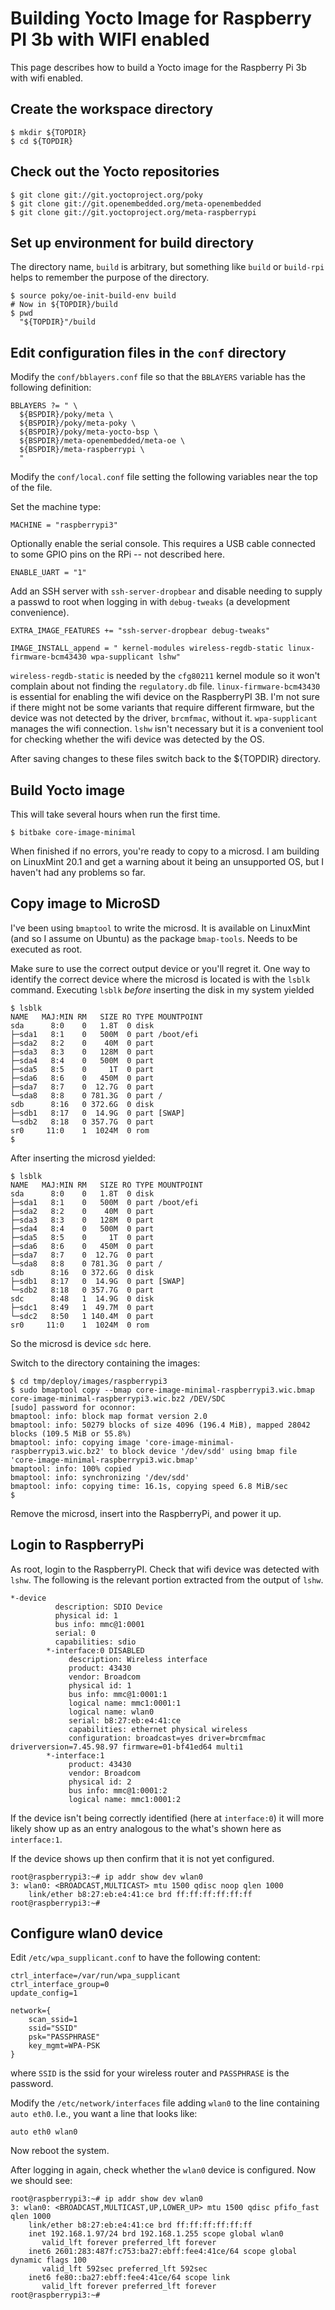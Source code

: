 # Building Yocto Image for Raspberry PI 3b with WIFI enabled

This page describes how to build a Yocto image for the Raspberry Pi 3b with wifi enabled.

## Create the workspace directory
```
$ mkdir ${TOPDIR}
$ cd ${TOPDIR}
```
## Check out the Yocto repositories
```
$ git clone git://git.yoctoproject.org/poky
$ git clone git://git.openembedded.org/meta-openembedded
$ git clone git://git.yoctoproject.org/meta-raspberrypi
```
## Set up environment for build directory

The directory name, `build` is arbitrary, but something like `build` or `build-rpi` helps to remember the purpose of the directory.
```
$ source poky/oe-init-build-env build
# Now in ${TOPDIR}/build
$ pwd
  "${TOPDIR}"/build
```
## Edit configuration files in the `conf` directory
Modify the `conf/bblayers.conf` file so that the `BBLAYERS` variable has the following definition:
```
BBLAYERS ?= " \
  ${BSPDIR}/poky/meta \
  ${BSPDIR}/poky/meta-poky \
  ${BSPDIR}/poky/meta-yocto-bsp \
  ${BSPDIR}/meta-openembedded/meta-oe \
  ${BSPDIR}/meta-raspberrypi \
  "
```

Modify the `conf/local.conf` file setting the following variables near the top of the file.

Set the machine type:
```
MACHINE = "raspberrypi3"
```

Optionally enable the serial console.  This requires a USB cable connected to some GPIO pins on the RPi -- not described here.
```
ENABLE_UART = "1"
```

Add an SSH server with `ssh-server-dropbear` and disable needing to supply a passwd to root when logging in with `debug-tweaks` (a development convenience).
``` 
EXTRA_IMAGE_FEATURES += "ssh-server-dropbear debug-tweaks"
```

```
IMAGE_INSTALL_append = " kernel-modules wireless-regdb-static linux-firmware-bcm43430 wpa-supplicant lshw"
```
`wireless-regdb-static` is needed by the `cfg80211` kernel module so it won't complain about not finding the `regulatory.db` file. 
`linux-firmware-bcm43430` is essential for enabling the wifi device on the RaspberryPI 3B.  I'm not sure if there might not be some variants that require different firmware, but the device was not detected by the driver, `brcmfmac`, without it. `wpa-supplicant` manages the wifi connection.
`lshw` isn't necessary but it is a convenient tool for checking whether the wifi device was detected by the OS.

After saving changes to these files switch back to the ${TOPDIR} directory.

## Build Yocto image

This will take several hours when run the first time.

```
$ bitbake core-image-minimal
```
When finished if no errors, you're ready to copy to a microsd.  I am building on LinuxMint 20.1 and get a warning about it being an unsupported OS, but I haven't had any problems so far.

## Copy image to MicroSD

I've been using `bmaptool` to write the microsd.  It is available on LinuxMint (and so I assume on Ubuntu) as the package `bmap-tools`. Needs to be executed as root.

Make sure to use the correct output device or you'll regret it.  One way to identify the correct device where the microsd is located is with the `lsblk` command. Executing `lsblk` *before* inserting the disk in my system yielded
```
$ lsblk
NAME   MAJ:MIN RM   SIZE RO TYPE MOUNTPOINT
sda      8:0    0   1.8T  0 disk 
├─sda1   8:1    0   500M  0 part /boot/efi
├─sda2   8:2    0    40M  0 part 
├─sda3   8:3    0   128M  0 part 
├─sda4   8:4    0   500M  0 part 
├─sda5   8:5    0     1T  0 part 
├─sda6   8:6    0   450M  0 part 
├─sda7   8:7    0  12.7G  0 part 
└─sda8   8:8    0 781.3G  0 part /
sdb      8:16   0 372.6G  0 disk 
├─sdb1   8:17   0  14.9G  0 part [SWAP]
└─sdb2   8:18   0 357.7G  0 part 
sr0     11:0    1  1024M  0 rom  
$
```
After inserting the microsd yielded:
```
$ lsblk
NAME   MAJ:MIN RM   SIZE RO TYPE MOUNTPOINT
sda      8:0    0   1.8T  0 disk 
├─sda1   8:1    0   500M  0 part /boot/efi
├─sda2   8:2    0    40M  0 part 
├─sda3   8:3    0   128M  0 part 
├─sda4   8:4    0   500M  0 part 
├─sda5   8:5    0     1T  0 part 
├─sda6   8:6    0   450M  0 part 
├─sda7   8:7    0  12.7G  0 part 
└─sda8   8:8    0 781.3G  0 part /
sdb      8:16   0 372.6G  0 disk 
├─sdb1   8:17   0  14.9G  0 part [SWAP]
└─sdb2   8:18   0 357.7G  0 part 
sdc      8:48   1  14.9G  0 disk 
├─sdc1   8:49   1  49.7M  0 part 
└─sdc2   8:50   1 140.4M  0 part 
sr0     11:0    1  1024M  0 rom  
```
So the microsd is device `sdc` here.

Switch to the directory containing the images:
```
$ cd tmp/deploy/images/raspberrypi3 
$ sudo bmaptool copy --bmap core-image-minimal-raspberrypi3.wic.bmap core-image-minimal-raspberrypi3.wic.bz2 /DEV/SDC
[sudo] password for oconnor:         
bmaptool: info: block map format version 2.0
bmaptool: info: 50279 blocks of size 4096 (196.4 MiB), mapped 28042 blocks (109.5 MiB or 55.8%)
bmaptool: info: copying image 'core-image-minimal-raspberrypi3.wic.bz2' to block device '/dev/sdd' using bmap file 'core-image-minimal-raspberrypi3.wic.bmap'
bmaptool: info: 100% copied
bmaptool: info: synchronizing '/dev/sdd'
bmaptool: info: copying time: 16.1s, copying speed 6.8 MiB/sec
$ 
```
Remove the microsd, insert into the RaspberryPi, and power it up.

## Login to RaspberryPi

As root, login to the RaspberryPI.
Check that wifi device was detected with `lshw`.  The following is the relevant portion extracted from the output of `lshw`. 
```
*-device
          description: SDIO Device
          physical id: 1
          bus info: mmc@1:0001
          serial: 0
          capabilities: sdio
        *-interface:0 DISABLED
             description: Wireless interface
             product: 43430
             vendor: Broadcom
             physical id: 1
             bus info: mmc@1:0001:1
             logical name: mmc1:0001:1
             logical name: wlan0
             serial: b8:27:eb:e4:41:ce
             capabilities: ethernet physical wireless
             configuration: broadcast=yes driver=brcmfmac driverversion=7.45.98.97 firmware=01-bf41ed64 multi1
        *-interface:1
             product: 43430
             vendor: Broadcom
             physical id: 2
             bus info: mmc@1:0001:2
             logical name: mmc1:0001:2
```
If the device isn't being correctly identified (here at `interface:0`) it will more likely show up as an entry analogous to the what's shown here as `interface:1`.

If the device shows up then confirm that it is not yet configured.
```
root@raspberrypi3:~# ip addr show dev wlan0
3: wlan0: <BROADCAST,MULTICAST> mtu 1500 qdisc noop qlen 1000
    link/ether b8:27:eb:e4:41:ce brd ff:ff:ff:ff:ff:ff
root@raspberrypi3:~# 
```
## Configure wlan0 device
Edit `/etc/wpa_supplicant.conf` to have the following content:
```
ctrl_interface=/var/run/wpa_supplicant
ctrl_interface_group=0
update_config=1

network={
	scan_ssid=1
	ssid="SSID"
	psk="PASSPHRASE"
	key_mgmt=WPA-PSK
}
```
where `SSID` is the ssid for your wireless router and `PASSPHRASE` is the password.

Modify the `/etc/network/interfaces` file adding `wlan0` to the line containing `auto eth0`.  I.e., you want a line that looks like: 
```
auto eth0 wlan0
```

Now reboot the system.

After logging in again, check whether the `wlan0` device is configured. Now we should see:
```
root@raspberrypi3:~# ip addr show dev wlan0
3: wlan0: <BROADCAST,MULTICAST,UP,LOWER_UP> mtu 1500 qdisc pfifo_fast qlen 1000
    link/ether b8:27:eb:e4:41:ce brd ff:ff:ff:ff:ff:ff
    inet 192.168.1.97/24 brd 192.168.1.255 scope global wlan0
       valid_lft forever preferred_lft forever
    inet6 2601:283:487f:c753:ba27:ebff:fee4:41ce/64 scope global dynamic flags 100 
       valid_lft 592sec preferred_lft 592sec
    inet6 fe80::ba27:ebff:fee4:41ce/64 scope link 
       valid_lft forever preferred_lft forever
root@raspberrypi3:~# 
```


